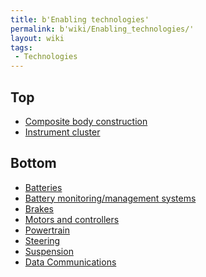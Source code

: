 ```yaml
---
title: b'Enabling technologies'
permalink: b'wiki/Enabling_technologies/'
layout: wiki
tags:
 - Technologies
---
```


Top
---

-   [Composite body
    construction](/wiki/Composite_body_construction "wikilink")
-   [Instrument cluster](/wiki/Instrument_cluster "wikilink")

Bottom
------

-   [Batteries](/wiki/Batteries "wikilink")
-   [Battery monitoring/management
    systems](/wiki/Battery_monitoring/management_systems "wikilink")
-   [Brakes](/wiki/Brakes "wikilink")
-   [Motors and controllers](/wiki/Motors_and_controllers "wikilink")
-   [Powertrain](/wiki/Powertrain "wikilink")
-   [Steering](/wiki/Steering "wikilink")
-   [Suspension](/wiki/Suspension "wikilink")
-   [Data Communications](/wiki/Data_Communications "wikilink")
